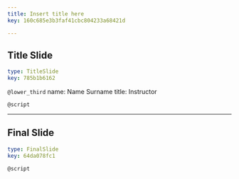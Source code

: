 ```yaml
---
title: Insert title here
key: 160c685e3b3faf41cbc804233a68421d

---
```

## Title Slide

```yaml
type: TitleSlide
key: 785b1b6162
```





`@lower_third`
name: Name Surname
title: Instructor

`@script`




---
## Final Slide

```yaml
type: FinalSlide
key: 64da078fc1
```






`@script`



